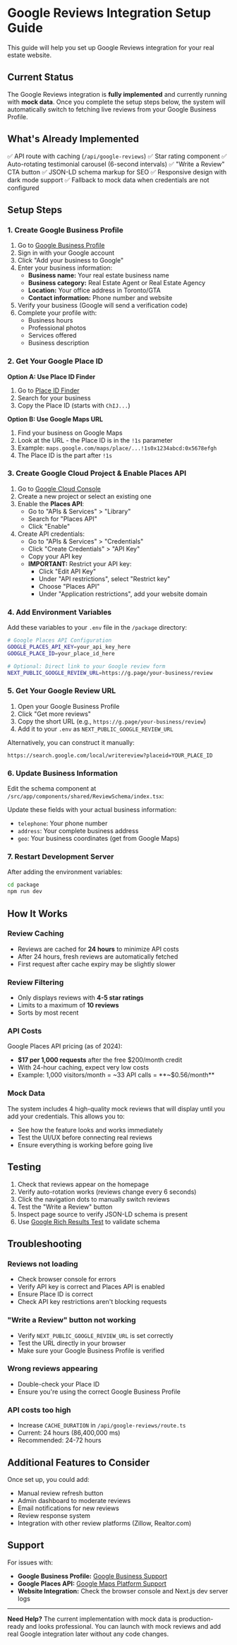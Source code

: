 # Google Reviews Integration Setup Guide

This guide will help you set up Google Reviews integration for your real estate website.

## Current Status

The Google Reviews integration is **fully implemented** and currently running with **mock data**. Once you complete the setup steps below, the system will automatically switch to fetching live reviews from your Google Business Profile.

## What's Already Implemented

✅ API route with caching (`/api/google-reviews`)
✅ Star rating component
✅ Auto-rotating testimonial carousel (6-second intervals)
✅ "Write a Review" CTA button
✅ JSON-LD schema markup for SEO
✅ Responsive design with dark mode support
✅ Fallback to mock data when credentials are not configured

## Setup Steps

### 1. Create Google Business Profile

1. Go to [Google Business Profile](https://business.google.com/)
2. Sign in with your Google account
3. Click "Add your business to Google"
4. Enter your business information:
   - **Business name:** Your real estate business name
   - **Business category:** Real Estate Agent or Real Estate Agency
   - **Location:** Your office address in Toronto/GTA
   - **Contact information:** Phone number and website
5. Verify your business (Google will send a verification code)
6. Complete your profile with:
   - Business hours
   - Professional photos
   - Services offered
   - Business description

### 2. Get Your Google Place ID

**Option A: Use Place ID Finder**
1. Go to [Place ID Finder](https://developers.google.com/maps/documentation/javascript/examples/places-placeid-finder)
2. Search for your business
3. Copy the Place ID (starts with `ChIJ...`)

**Option B: Use Google Maps URL**
1. Find your business on Google Maps
2. Look at the URL - the Place ID is in the `!1s` parameter
3. Example: `maps.google.com/maps/place/...!1s0x1234abcd:0x5678efgh`
4. The Place ID is the part after `!1s`

### 3. Create Google Cloud Project & Enable Places API

1. Go to [Google Cloud Console](https://console.cloud.google.com/)
2. Create a new project or select an existing one
3. Enable the **Places API**:
   - Go to "APIs & Services" > "Library"
   - Search for "Places API"
   - Click "Enable"
4. Create API credentials:
   - Go to "APIs & Services" > "Credentials"
   - Click "Create Credentials" > "API Key"
   - Copy your API key
   - **IMPORTANT:** Restrict your API key:
     - Click "Edit API Key"
     - Under "API restrictions", select "Restrict key"
     - Choose "Places API"
     - Under "Application restrictions", add your website domain

### 4. Add Environment Variables

Add these variables to your `.env` file in the `/package` directory:

```bash
# Google Places API Configuration
GOOGLE_PLACES_API_KEY=your_api_key_here
GOOGLE_PLACE_ID=your_place_id_here

# Optional: Direct link to your Google review form
NEXT_PUBLIC_GOOGLE_REVIEW_URL=https://g.page/your-business/review
```

### 5. Get Your Google Review URL

1. Open your Google Business Profile
2. Click "Get more reviews"
3. Copy the short URL (e.g., `https://g.page/your-business/review`)
4. Add it to your `.env` as `NEXT_PUBLIC_GOOGLE_REVIEW_URL`

Alternatively, you can construct it manually:
```
https://search.google.com/local/writereview?placeid=YOUR_PLACE_ID
```

### 6. Update Business Information

Edit the schema component at `/src/app/components/shared/ReviewSchema/index.tsx`:

Update these fields with your actual business information:
- `telephone`: Your phone number
- `address`: Your complete business address
- `geo`: Your business coordinates (get from Google Maps)

### 7. Restart Development Server

After adding the environment variables:

```bash
cd package
npm run dev
```

## How It Works

### Review Caching
- Reviews are cached for **24 hours** to minimize API costs
- After 24 hours, fresh reviews are automatically fetched
- First request after cache expiry may be slightly slower

### Review Filtering
- Only displays reviews with **4-5 star ratings**
- Limits to a maximum of **10 reviews**
- Sorts by most recent

### API Costs
Google Places API pricing (as of 2024):
- **$17 per 1,000 requests** after the free $200/month credit
- With 24-hour caching, expect very low costs
- Example: 1,000 visitors/month = ~33 API calls = **~$0.56/month**

### Mock Data
The system includes 4 high-quality mock reviews that will display until you add your credentials. This allows you to:
- See how the feature looks and works immediately
- Test the UI/UX before connecting real reviews
- Ensure everything is working before going live

## Testing

1. Check that reviews appear on the homepage
2. Verify auto-rotation works (reviews change every 6 seconds)
3. Click the navigation dots to manually switch reviews
4. Test the "Write a Review" button
5. Inspect page source to verify JSON-LD schema is present
6. Use [Google Rich Results Test](https://search.google.com/test/rich-results) to validate schema

## Troubleshooting

### Reviews not loading
- Check browser console for errors
- Verify API key is correct and Places API is enabled
- Ensure Place ID is correct
- Check API key restrictions aren't blocking requests

### "Write a Review" button not working
- Verify `NEXT_PUBLIC_GOOGLE_REVIEW_URL` is set correctly
- Test the URL directly in your browser
- Make sure your Google Business Profile is verified

### Wrong reviews appearing
- Double-check your Place ID
- Ensure you're using the correct Google Business Profile

### API costs too high
- Increase `CACHE_DURATION` in `/api/google-reviews/route.ts`
- Current: 24 hours (86,400,000 ms)
- Recommended: 24-72 hours

## Additional Features to Consider

Once set up, you could add:
- Manual review refresh button
- Admin dashboard to moderate reviews
- Email notifications for new reviews
- Review response system
- Integration with other review platforms (Zillow, Realtor.com)

## Support

For issues with:
- **Google Business Profile:** [Google Business Support](https://support.google.com/business)
- **Google Places API:** [Google Maps Platform Support](https://developers.google.com/maps/support)
- **Website Integration:** Check the browser console and Next.js dev server logs

---

**Need Help?** The current implementation with mock data is production-ready and looks professional. You can launch with mock reviews and add real Google integration later without any code changes.
